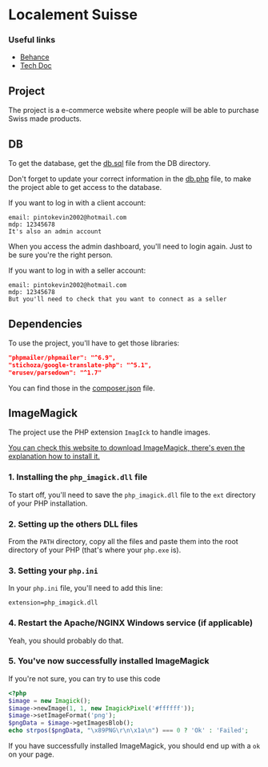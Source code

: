 # Localement Suisse

### Useful links
- [Behance](https://www.behance.net/gallery/203646405/Localement-Suisse?share=1)
- [Tech Doc](./LocalementSuisse_DocTech.pdf)



## Project
The project is a e-commerce website where people will be able to purchase Swiss made products.

## DB
To get the database, get the [db.sql](./DB) file from the DB directory.

Don't forget to update your correct information in the [db.php](./db.php) file, to make the project able to get access to the database.

If you want to log in with a client account:
```
email: pintokevin2002@hotmail.com
mdp: 12345678
It's also an admin account
```

When you access the admin dashboard, you'll need to login again. Just to be sure you're the right person.

If you want to log in with a seller account:
```
email: pintokevin2002@hotmail.com
mdp: 12345678
But you'll need to check that you want to connect as a seller
```


## Dependencies 
To use the project, you'll have to get those libraries:
```json
"phpmailer/phpmailer": "^6.9",
"stichoza/google-translate-php": "^5.1",
"erusev/parsedown": "^1.7"
```
You can find those in the [composer.json](./composer.json) file.

## ImageMagick
The project use the PHP extension `ImagIck` to handle images.

[You can check this website to download ImageMagick, there's even the explanation how to install it.](https://mlocati.github.io/articles/php-windows-imagick.html)

### 1. Installing the `php_imagick.dll` file
To start off, you'll need to save the `php_imagick.dll` file to the `ext` directory of your PHP installation.

### 2. Setting up the others DLL files
From the `PATH` directory, copy all the files and paste them into the root directory of your PHP (that's where your `php.exe` is).

### 3. Setting your `php.ini`
In your `php.ini` file, you'll need to add this line:

`extension=php_imagick.dll`

### 4. Restart the Apache/NGINX Windows service (if applicable)
Yeah, you should probably do that.

### 5. You've now successfully installed ImageMagick
If you're not sure, you can try to use this code

```php
<?php
$image = new Imagick();
$image->newImage(1, 1, new ImagickPixel('#ffffff'));
$image->setImageFormat('png');
$pngData = $image->getImagesBlob();
echo strpos($pngData, "\x89PNG\r\n\x1a\n") === 0 ? 'Ok' : 'Failed'; 
```

If you have successfully installed ImageMagick, you should end up with a `ok` on your page.
